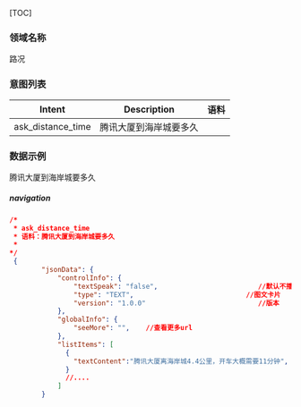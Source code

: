 [TOC]

### 领域名称
路况

### 意图列表

| Intent | Description                         |语料|
| ------ | ----------------------------------- |----------------------------------- |
| ask_distance_time   | 腾讯大厦到海岸城要多久 |


### 数据示例
腾讯大厦到海岸城要多久
##### navigation

```json
/*
 * ask_distance_time
 * 语料：腾讯大厦到海岸城要多久
 * 
*/ 
 {
        "jsonData": {
            "controlInfo": {
                "textSpeak": "false",                         //默认不播报 
                "type": "TEXT",                            //图文卡片
                "version": "1.0.0"                            //版本
            }, 
            "globalInfo": {
                "seeMore": "",    //查看更多url
            }, 
            "listItems": [
              {
                "textContent":"腾讯大厦离海岸城4.4公里，开车大概需要11分钟",					// 内容，默认呈现和播报
              }
              //....
            ]
        }
```